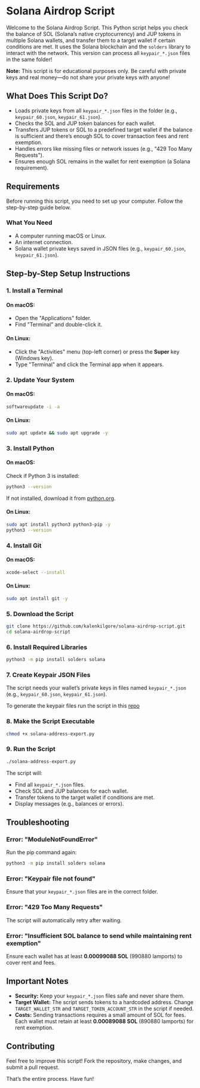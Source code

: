 # Solana Airdrop Script

Welcome to the Solana Airdrop Script. This Python script helps you check the balance of SOL (Solana’s native cryptocurrency) and JUP tokens in multiple Solana wallets, and transfer them to a target wallet if certain conditions are met. It uses the Solana blockchain and the `solders` library to interact with the network. This version can process all `keypair_*.json` files in the same folder!

**Note:** This script is for educational purposes only. Be careful with private keys and real money—do not share your private keys with anyone!

## What Does This Script Do?
- Loads private keys from all `keypair_*.json` files in the folder (e.g., `keypair_60.json`, `keypair_61.json`).
- Checks the SOL and JUP token balances for each wallet.
- Transfers JUP tokens or SOL to a predefined target wallet if the balance is sufficient and there’s enough SOL to cover transaction fees and rent exemption.
- Handles errors like missing files or network issues (e.g., "429 Too Many Requests").
- Ensures enough SOL remains in the wallet for rent exemption (a Solana requirement).

## Requirements
Before running this script, you need to set up your computer. Follow the step-by-step guide below.

### What You Need
- A computer running macOS or Linux.
- An internet connection.
- Solana wallet private keys saved in JSON files (e.g., `keypair_60.json`, `keypair_61.json`).

## Step-by-Step Setup Instructions

### 1. Install a Terminal

#### On macOS:
- Open the "Applications" folder.
- Find "Terminal" and double-click it.

#### On Linux:
- Click the "Activities" menu (top-left corner) or press the **Super** key (Windows key).
- Type "Terminal" and click the Terminal app when it appears.

### 2. Update Your System

#### On macOS:
```bash
softwareupdate -i -a
```

#### On Linux:
```bash
sudo apt update && sudo apt upgrade -y
```

### 3. Install Python

#### On macOS:
Check if Python 3 is installed:
```bash
python3 --version
```
If not installed, download it from [python.org](https://www.python.org/).

#### On Linux:
```bash
sudo apt install python3 python3-pip -y
python3 --version
```

### 4. Install Git

#### On macOS:
```bash
xcode-select --install
```

#### On Linux:
```bash
sudo apt install git -y
```

### 5. Download the Script
```bash
git clone https://github.com/kalenkilgore/solana-airdrop-script.git
cd solana-airdrop-script
```

### 6. Install Required Libraries
```bash
python3 -m pip install solders solana
```

### 7. Create Keypair JSON Files
The script needs your wallet’s private keys in files named `keypair_*.json` (e.g., `keypair_60.json`, `keypair_61.json`).

To generate the keypair files run the script in this [repo](https://github.com/kalenkilgore/solana-wallet-address-export)


### 8. Make the Script Executable
```bash
chmod +x solana-address-export.py
```

### 9. Run the Script
```bash
./solana-address-export.py
```

The script will:
- Find all `keypair_*.json` files.
- Check SOL and JUP balances for each wallet.
- Transfer tokens to the target wallet if conditions are met.
- Display messages (e.g., balances or errors).

## Troubleshooting

### Error: "ModuleNotFoundError"
Run the pip command again:
```bash
python3 -m pip install solders solana
```

### Error: "Keypair file not found"
Ensure that your `keypair_*.json` files are in the correct folder.

### Error: "429 Too Many Requests"
The script will automatically retry after waiting.

### Error: "Insufficient SOL balance to send while maintaining rent exemption"
Ensure each wallet has at least **0.00099088 SOL** (990880 lamports) to cover rent and fees.

## Important Notes
- **Security:** Keep your `keypair_*.json` files safe and never share them.
- **Target Wallet:** The script sends tokens to a hardcoded address. Change `TARGET_WALLET_STR` and `TARGET_TOKEN_ACCOUNT_STR` in the script if needed.
- **Costs:** Sending transactions requires a small amount of SOL for fees. Each wallet must retain at least **0.00089088 SOL** (890880 lamports) for rent exemption.

## Contributing
Feel free to improve this script! Fork the repository, make changes, and submit a pull request.

That’s the entire process. Have fun!

